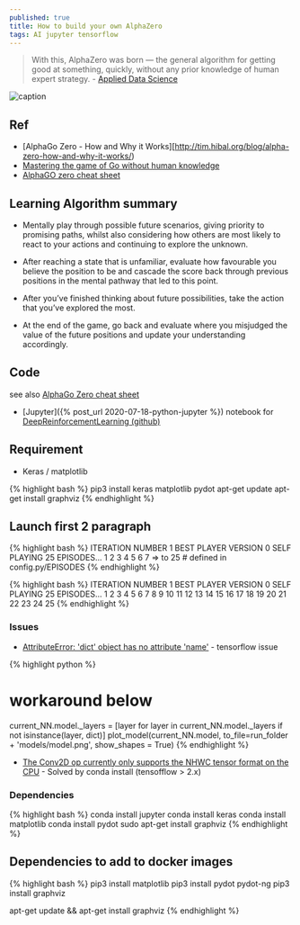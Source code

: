 ```yaml
---
published: true
title: How to build your own AlphaZero
tags: AI jupyter tensorflow
---
```

> With this, AlphaZero was born — the general algorithm for getting good at something, quickly, without any prior knowledge of human expert strategy. - [Applied Data Science](https://medium.com/applied-data-science/how-to-build-your-own-alphazero-ai-using-python-and-keras-7f664945c188)

![caption](https://miro.medium.com/max/902/1*ROq9V2D5eR_dDFFFfjA5zw.png)

## Ref
- [AlphaGo Zero - How and Why it Works][http://tim.hibal.org/blog/alpha-zero-how-and-why-it-works/)
- [Mastering the game of Go without human knowledge](https://www.gwern.net/docs/rl/2017-silver.pdf)
- [AlphaGO zero cheat sheet](https://adspassets.blob.core.windows.net/website/content/alpha_go_zero_cheat_sheet.png)

## Learning Algorithm summary

- Mentally play through possible future scenarios, giving priority to promising paths, whilst also considering how others are most likely to react to your actions and continuing to explore the unknown.

- After reaching a state that is unfamiliar, evaluate how favourable you believe the position to be and cascade the score back through previous positions in the mental pathway that led to this point.

- After you’ve finished thinking about future possibilities, take the action that you’ve explored the most.

- At the end of the game, go back and evaluate where you misjudged the value of the future positions and update your understanding accordingly.

## Code
see also [AlphaGo Zero cheat sheet](https://medium.com/applied-data-science/how-to-build-your-own-alphazero-ai-using-python-and-keras-7f664945c188)

- [Jupyter]({% post_url 2020-07-18-python-jupyter %}) notebook for [DeepReinforcementLearning (github)](https://github.com/yduf/DeepReinforcementLearning)

## Requirement
- Keras / matplotlib

{% highlight bash %}
pip3 install keras matplotlib pydot
apt-get update
apt-get install graphviz
{% endhighlight %}

## Launch first 2 paragraph

{% highlight bash %}
ITERATION NUMBER 1
BEST PLAYER VERSION 0
SELF PLAYING 25 EPISODES...
1 2 3 4 5 6 7 => to 25 # defined in config.py/EPISODES
{% endhighlight %}

{% highlight bash %}
ITERATION NUMBER 1
BEST PLAYER VERSION 0
SELF PLAYING 25 EPISODES...
1 2 3 4 5 6 7 8 9 10 11 12 13 14 15 16 17 18 19 20 21 22 23 24 25 
{% endhighlight %}

### Issues
- [AttributeError: 'dict' object has no attribute 'name'](https://github.com/tensorflow/tensorflow/issues/38988) - tensorflow issue

{% highlight python %}
# workaround below
current_NN.model._layers = [layer for layer in current_NN.model._layers if not isinstance(layer, dict)]
plot_model(current_NN.model, to_file=run_folder + 'models/model.png', show_shapes = True)
{% endhighlight %}

- [The Conv2D op currently only supports the NHWC tensor format on the CPU](https://github.com/onnx/onnx-tensorflow/issues/535) - Solved by conda install (tensofflow > 2.x)

### Dependencies

{% highlight bash %}
conda install jupyter
conda install keras
conda install matplotlib
conda install pydot
sudo apt-get install graphviz
{% endhighlight %}

## Dependencies to add to docker images

{% highlight bash %}
pip3 install matplotlib
pip3 install pydot pydot-ng
pip3 install graphviz

apt-get update && apt-get install graphviz
{% endhighlight %}
